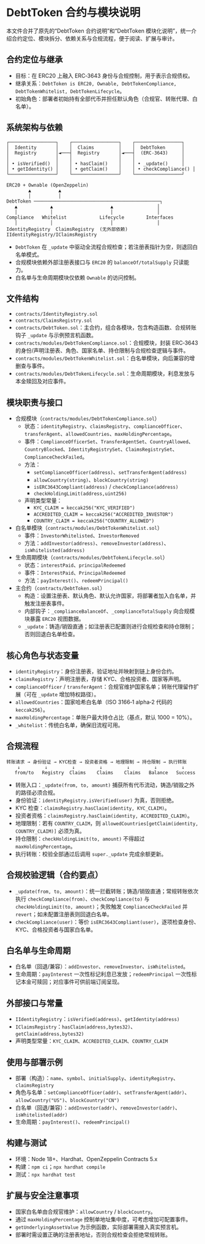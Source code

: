 # DebtToken 合约与模块说明

本文件合并了原先的“DebtToken 合约说明”和“DebtToken 模块化说明”，统一介绍合约定位、模块拆分、依赖关系与合规流程，便于阅读、扩展与审计。

## 合约定位与继承
- 目标：在 ERC20 上融入 ERC‑3643 身份与合规控制，用于表示合规债权。
- 继承关系：`DebtToken is ERC20, Ownable, DebtTokenCompliance, DebtTokenWhitelist, DebtTokenLifecycle`。
- 初始角色：部署者初始持有全部代币并担任默认角色（合规官、转账代理、白名单）。

## 系统架构与依赖
```
┌─────────────────┐    ┌─────────────────┐    ┌─────────────────┐
│  Identity       │    │  Claims         │    │  DebtToken      │
│  Registry       │◄───┤  Registry       │◄───┤  (ERC-3643)     │
│                 │    │                 │    │                 │
│ • isVerified()  │    │ • hasClaim()    │    │ • _update()     │
│ • getIdentity() │    │ • getClaim()    │    │ • checkCompliance() │
└─────────────────┘    └─────────────────┘    └─────────────────┘

ERC20 + Ownable (OpenZeppelin)
        ▲          ▲
        │          │
DebtToken ──────────────────────────────────────────────┐
   ▲            ▲                     ▲                │
   │            │                     │                │
Compliance   Whitelist            Lifecycle        Interfaces
   │            │                     │                │
IdentityRegistry  ClaimsRegistry  (无外部依赖)   IIdentityRegistry/IClaimsRegistry
```
- `DebtToken` 在 `_update` 中驱动全流程合规检查；若注册表指针为空，则退回白名单模式。
- 合规模块依赖外部注册表接口与 `ERC20` 的 `balanceOf/totalSupply` 只读能力。
- 白名单与生命周期模块仅依赖 `Ownable` 的访问控制。

## 文件结构
- `contracts/IdentityRegistry.sol`
- `contracts/ClaimsRegistry.sol`
- `contracts/DebtToken.sol`：主合约，组合各模块，包含构造函数、合规转账钩子 `_update` 与示例预言机函数。
- `contracts/modules/DebtTokenCompliance.sol`：合规模块，封装 ERC‑3643 的身份/声明注册表、角色、国家名单、持仓限制与合规检查逻辑与事件。
- `contracts/modules/DebtTokenWhitelist.sol`：白名单模块，向后兼容的增删查与事件。
- `contracts/modules/DebtTokenLifecycle.sol`：生命周期模块，利息发放与本金赎回及对应事件。

## 模块职责与接口
- 合规模块（`contracts/modules/DebtTokenCompliance.sol`）
  - 状态：`identityRegistry`、`claimsRegistry`、`complianceOfficer`、`transferAgent`、`allowedCountries`、`maxHoldingPercentage`。
  - 事件：`ComplianceOfficerSet`、`TransferAgentSet`、`CountryAllowed`、`CountryBlocked`、`IdentityRegistrySet`、`ClaimsRegistrySet`、`ComplianceCheckFailed`。
  - 方法：
    - `setComplianceOfficer(address)`、`setTransferAgent(address)`
    - `allowCountry(string)`、`blockCountry(string)`
    - `isERC3643Compliant(address)` / `checkCompliance(address)`
    - `checkHoldingLimit(address,uint256)`
  - 声明类型常量：
    - `KYC_CLAIM = keccak256("KYC_VERIFIED")`
    - `ACCREDITED_CLAIM = keccak256("ACCREDITED_INVESTOR")`
    - `COUNTRY_CLAIM = keccak256("COUNTRY_ALLOWED")`
- 白名单模块（`contracts/modules/DebtTokenWhitelist.sol`）
  - 事件：`InvestorWhitelisted`、`InvestorRemoved`
  - 方法：`addInvestor(address)`、`removeInvestor(address)`、`isWhitelisted(address)`
- 生命周期模块（`contracts/modules/DebtTokenLifecycle.sol`）
  - 状态：`interestPaid`、`principalRedeemed`
  - 事件：`InterestPaid`、`PrincipalRedeemed`
  - 方法：`payInterest()`、`redeemPrincipal()`
- 主合约（`contracts/DebtToken.sol`）
  - 构造：设置注册表、默认角色、默认允许国家，将部署者加入白名单，并触发注册表事件。
  - 内部钩子：`_complianceBalanceOf`、`_complianceTotalSupply` 向合规模块暴露 `ERC20` 视图数据。
  - `_update`：铸造/销毁直通；如注册表已配置则进行合规检查和持仓限制；否则回退白名单检查。

## 核心角色与状态变量
- `identityRegistry`：身份注册表，验证地址并映射到链上身份合约。
- `claimsRegistry`：声明注册表，存储 KYC、合格投资者、国家等声明。
- `complianceOfficer` / `transferAgent`：合规官维护国家名单；转账代理留作扩展（可在 `_update` 增加特权路径）。
- `allowedCountries`：国家哈希白名单（ISO 3166‑1 alpha‑2 代码的 `keccak256`）。
- `maxHoldingPercentage`：单账户最大持仓占比（基点，默认 1000 = 10%）。
- `_whitelist`：传统白名单，确保旧流程可用。

## 合规流程
```
转账请求 → 身份验证 → KYC检查 → 投资者资格 → 地理限制 → 持仓限制 → 执行转账
    ↓         ↓         ↓         ↓         ↓         ↓         ↓
   from/to   Registry  Claims    Claims    Claims   Balance   Success
```
- 转账入口：`_update(from, to, amount)` 捕获所有代币流动，铸造/销毁之外的路径必须合规。
- 身份验证：`identityRegistry.isVerified(user)` 为真，否则拒绝。
- KYC 检查：`claimsRegistry.hasClaim(identity, KYC_CLAIM)`。
- 投资者资格：`claimsRegistry.hasClaim(identity, ACCREDITED_CLAIM)`。
- 地理限制：若有 `COUNTRY_CLAIM`，则 `allowedCountries[getClaim(identity, COUNTRY_CLAIM)]` 必须为真。
- 持仓限制：`checkHoldingLimit(to, amount)` 不得超过 `maxHoldingPercentage`。
- 执行转账：校验全部通过后调用 `super._update` 完成余额更新。

## 合规校验逻辑（合约要点）
- `_update(from, to, amount)`：统一拦截转账；铸造/销毁直通；常规转账依次执行 `checkCompliance(from)`、`checkCompliance(to)` 与 `checkHoldingLimit(to, amount)`；失败触发 `ComplianceCheckFailed` 并 `revert`；如未配置注册表则回退白名单。
- `checkCompliance(user)`：等价 `isERC3643Compliant(user)`，逐项检查身份、KYC、合格投资者与国家白名单。

## 白名单与生命周期
- 白名单（回退/兼容）：`addInvestor`、`removeInvestor`、`isWhitelisted`。
- 生命周期：`payInterest` 一次性标记利息已发放；`redeemPrincipal` 一次性标记本金可赎回；对应事件可供前端订阅呈现。

## 外部接口与常量
- `IIdentityRegistry`：`isVerified(address)`、`getIdentity(address)`
- `IClaimsRegistry`：`hasClaim(address,bytes32)`、`getClaim(address,bytes32)`
- 声明类型常量：`KYC_CLAIM`、`ACCREDITED_CLAIM`、`COUNTRY_CLAIM`

## 使用与部署示例
- 部署（构造）：`name`、`symbol`、`initialSupply`、`identityRegistry`、`claimsRegistry`
- 角色与名单：`setComplianceOfficer(addr)`、`setTransferAgent(addr)`、`allowCountry("US")`、`blockCountry("CN")`
- 白名单（回退/兼容）：`addInvestor(addr)`、`removeInvestor(addr)`、`isWhitelisted(addr)`
- 生命周期：`payInterest()`、`redeemPrincipal()`

## 构建与测试
- 环境：Node 18+、Hardhat、OpenZeppelin Contracts 5.x
- 构建：`npm ci`；`npx hardhat compile`
- 测试：`npx hardhat test`

## 扩展与安全注意事项
- 国家白名单由合规官维护：`allowCountry` / `blockCountry`。
- 通过 `maxHoldingPercentage` 控制单地址集中度，可考虑增加可配置事件。
- `getUnderlyingAssetValue` 为示例函数，实际部署需接入真实预言机。
- 部署时需设置正确的注册表地址，否则合规检查会拒绝常规转账。
